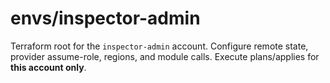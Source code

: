 # envs/inspector-admin
Terraform root for the `inspector-admin` account. Configure remote state, provider assume-role, regions, and module calls. Execute plans/applies for **this account only**.
